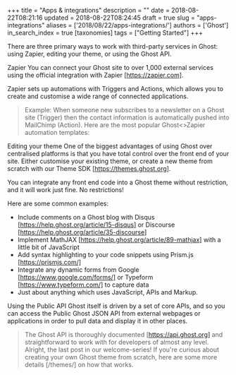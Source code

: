 +++
title = "Apps & integrations"
description = ""
date = 2018-08-22T08:21:16
updated = 2018-08-22T08:24:45
draft = true
slug = "apps-integrations"
aliases = ['2018/08/22/apps-integrations/']
authors = ['Ghost']
in_search_index = true
[taxonomies]
tags = ["Getting Started"]
+++


There are three primary ways to work with third-party services in Ghost: using
Zapier, editing your theme, or using the Ghost API.

Zapier
You can connect your Ghost site to over 1,000 external services using the
official integration with Zapier [https://zapier.com].

Zapier sets up automations with Triggers and Actions, which allows you to create
and customise a wide range of connected applications.

> Example: When someone new subscribes to a newsletter on a Ghost site (Trigger)
then the contact information is automatically pushed into MailChimp (Action).
Here are the most popular Ghost<>Zapier automation templates: 

Editing your theme
One of the biggest advantages of using Ghost over centralised platforms is that
you have total control over the front end of your site. Either customise your
existing theme, or create a new theme from scratch with our Theme SDK
[https://themes.ghost.org]. 

You can integrate any front end code into a Ghost theme without restriction, and
it will work just fine. No restrictions!

Here are some common examples:

 * Include comments on a Ghost blog with Disqus
   [https://help.ghost.org/article/15-disqus] or Discourse
   [https://help.ghost.org/article/35-discourse]
 * Implement MathJAX [https://help.ghost.org/article/89-mathjax] with a little
   bit of JavaScript
 * Add syntax highlighting to your code snippets using Prism.js
   [https://prismjs.com/]
 * Integrate any dynamic forms from Google [https://www.google.com/forms/] or 
   Typeform [https://www.typeform.com/] to capture data
 * Just about anything which uses JavaScript, APIs and Markup.

Using the Public API
Ghost itself is driven by a set of core APIs, and so you can access the Public
Ghost JSON API from external webpages or applications in order to pull data and
display it in other places.

> The Ghost API is thoroughly documented [https://api.ghost.org] and
straightforward to work with for developers of almost any level. 
Alright, the last post in our welcome-series! If you're curious about creating
your own Ghost theme from scratch, here are some more details [/themes/] on how
that works.